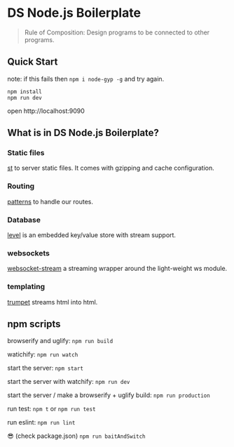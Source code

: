 # DS Node.js Boilerplate

> Rule of Composition: Design programs to be connected to other programs.

## Quick Start

note: if this fails  then `npm i node-gyp -g` and try again.

```
npm install
npm run dev
```

open http://localhost:9090

## What is in DS Node.js Boilerplate?

### Static files

[st](https://www.npmjs.com/package/st) to server static files.  It comes with gzipping and cache configuration.

### Routing

[patterns](https://www.npmjs.com/package/patterns) to handle our routes.

### Database

[level](https://www.npmjs.com/package/level) is an embedded key/value store with stream support.

### websockets

[websocket-stream](https://www.npmjs.com/package/websocket-stream) a streaming wrapper around the light-weight ws module.

### templating

[trumpet](https://www.npmjs.com/package/trumpet) streams html into html.


## npm scripts

browserify and uglify: `npm run build`


watichify: `npm run watch`


start the server: `npm start`


start the server with watchify: `npm run dev`


start the server / make a browserify + uglify build: `npm run production`


run test: `npm t` or `npm run test`


run eslint: `npm run lint`

😎 (check package.json) `npm run baitAndSwitch`
